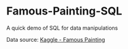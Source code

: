 # Famous-Painting-SQL
A quick demo of SQL for data manipulations

Data source: [Kaggle - Famous Painting](https://www.kaggle.com/datasets/mexwell/famous-paintings)
